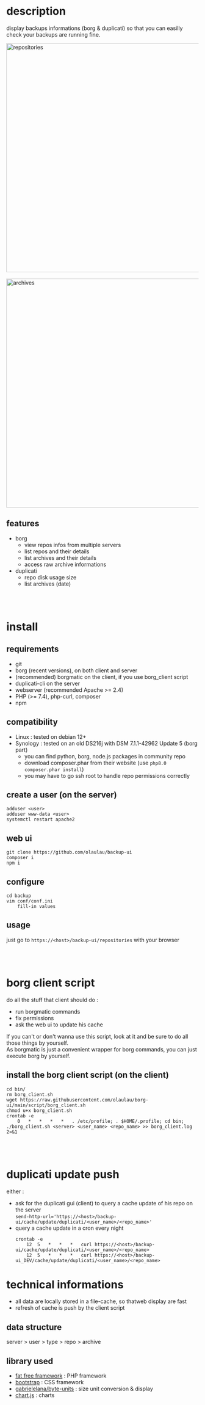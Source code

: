# description
display backups informations (borg & duplicati) so that you can easilly check your backups are running fine.

<a href="doc/repositories.png"><img src="doc/repositories.png" width="600" title="repositories"></a> &nbsp; 
<a href="doc/archives.png"><img src="doc/archives.png" width="600" title="archives"></a>
<br/>

## features
- borg
	- view repos infos from multiple servers
	- list repos and their details
	- list archives and their details
	- access raw archive informations
- duplicati
	- repo disk usage size
	- list archives (date)

<br/>
<br/>


# install
## requirements
- git
- borg (recent versions), on both client and server
- (recommended) borgmatic on the client, if you use borg_client script
- duplicati-cli on the server
- webserver (recommended Apache >= 2.4)
- PHP (>= 7.4), php-curl, composer
- npm

## compatibility
- Linux : tested on debian 12+
- Synology : tested on an old DS216j with DSM 7.1.1-42962 Update 5 (borg part)
	- you can find python, borg, node.js packages in community repo
	- download composer.phar from their website (use ```php8.0 composer.phar install```)
	- you may have to go ssh root to handle repo permissions correctly


## create a user (on the server)
```
adduser <user>
adduser www-data <user>
systemctl restart apache2
```

## web ui
```
git clone https://github.com/olaulau/backup-ui
composer i
npm i
```

## configure
```
cd backup
vim conf/conf.ini
	fill-in values
```

## usage
just go to ```https://<host>/backup-ui/repositories``` with your browser

<br/>
<br/>


# borg client script
do all the stuff that client should do :
- run borgmatic commands
- fix permissions
- ask the web ui to update his cache

If you can't or don't wanna use this script, look at it and be sure to do all those things by yourself.  
As borgmatic is just a convenient wrapper for borg commands, you can just execute borg by yourself.

## install the borg client script (on the client)
```
cd bin/
rm borg_client.sh
wget https://raw.githubusercontent.com/olaulau/borg-ui/main/script/borg_client.sh
chmod u+x borg_client.sh
crontab -e
	0	*	*	*	*	. /etc/profile; . $HOME/.profile; cd bin; ./borg_client.sh <server> <user_name> <repo_name> >> borg_client.log 2>&1
```

<br/>
<br/>


# duplicati update push
either :  
- ask for the duplicati gui (client) to query a cache update of his repo on the server  
	```send-http-url='https://<host>/backup-ui/cache/update/duplicati/<user_name>/<repo_name>'```
- query a cache update in a cron every night  
	```
	crontab -e
		12	5	*	*	*	curl https://<host>/backup-ui/cache/update/duplicati/<user_name>/<repo_name>
		12	5	*	*	*	curl https://<host>/backup-ui_DEV/cache/update/duplicati/<user_name>/<repo_name>
	```
	

# technical informations
- all data are locally stored in a file-cache, so thatweb display are fast
- refresh of cache is push by the client script

## data structure
server > user > type > repo > archive

## library used
- [fat free framework](https://fatfreeframework.com/3.8/home) : PHP framework
- [bootstrap](https://getbootstrap.com/) : CSS framework
- [gabrielelana/byte-units](https://github.com/gabrielelana/byte-units) : size unit conversion & display
- [chart.js](https://www.chartjs.org/) : charts
